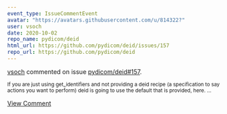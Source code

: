 ```yaml
---
event_type: IssueCommentEvent
avatar: "https://avatars.githubusercontent.com/u/814322?"
user: vsoch
date: 2020-10-02
repo_name: pydicom/deid
html_url: https://github.com/pydicom/deid/issues/157
repo_url: https://github.com/pydicom/deid
---
```


<a href='https://github.com/vsoch' target='_blank'>vsoch</a> commented on issue <a href='https://github.com/pydicom/deid/issues/157' target='_blank'>pydicom/deid#157</a>.

<small>If you are just using get_identifiers and not providing a deid recipe (a specification to say actions you want to perform) deid is going to use the default that is provided, here. ...</small>

<a href='https://github.com/pydicom/deid/issues/157' target='_blank'>View Comment</a>